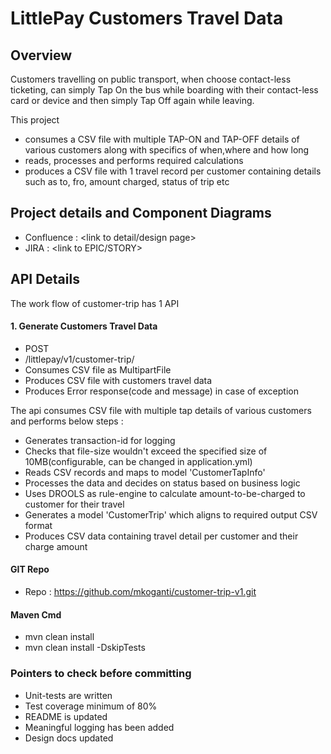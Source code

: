 # LittlePay Customers Travel Data

## Overview
Customers travelling on public transport, when choose contact-less ticketing, can simply Tap On the bus while boarding
with their contact-less card or device and then simply Tap Off again while leaving.

This project 
- consumes a CSV file with multiple TAP-ON and TAP-OFF details of various customers along with specifics of when,where and how long
- reads, processes and performs required calculations
- produces a CSV file with 1 travel record per customer containing details such as to, fro, amount charged, status of trip etc

## Project details and Component Diagrams
- Confluence : <link to detail/design page>
- JIRA : <link to EPIC/STORY>

## API Details
The work flow of customer-trip has 1 API

#### 1. Generate Customers Travel Data

- POST
- /littlepay/v1/customer-trip/
- Consumes CSV file as MultipartFile
- Produces CSV file with customers travel data
- Produces Error response(code and message) in case of exception

The api consumes CSV file with multiple tap details of various customers and performs below steps :
- Generates transaction-id for logging
- Checks that file-size wouldn't exceed the specified size of 10MB(configurable, can be changed in application.yml)
- Reads CSV records and maps to model 'CustomerTapInfo'
- Processes the data and decides on status based on business logic
- Uses DROOLS as rule-engine to calculate amount-to-be-charged to customer for their travel
- Generates a model 'CustomerTrip' which aligns to required output CSV format
- Produces CSV data containing travel detail per customer and their charge amount


#### GIT Repo
- Repo : https://github.com/mkoganti/customer-trip-v1.git

#### Maven Cmd
- mvn clean install
- mvn clean install -DskipTests

### Pointers to check before committing
- Unit-tests are written
- Test coverage minimum of 80%
- README is updated
- Meaningful logging has been added
- Design docs updated

